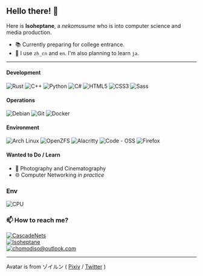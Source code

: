 ## Hello there! 👋
Here is **Isoheptane**, a *nekomusume* who is into computer science and media production.

- 📚 Currently preparing for college entrance.
- 💬 I use `zh_cn` and `en`. I'm also planning to learn `ja`.

- - -

#### Development
![Rust](https://img.shields.io/badge/Rust-000000?style=for-the-badge&logo=rust&logoColor=white)
![C++](https://img.shields.io/badge/C%2B%2B-00599C?style=for-the-badge&logo=c%2B%2B&logoColor=white)
![Python](https://img.shields.io/badge/Python-FFD43B?style=for-the-badge&logo=python&logoColor=blue)
![C#](https://img.shields.io/badge/C%23-239120?style=for-the-badge&logo=c-sharp&logoColor=white)
![HTML5](https://img.shields.io/badge/HTML5-E34F26?style=for-the-badge&logo=html5&logoColor=white)
![CSS3](https://img.shields.io/badge/CSS3-1572B6?style=for-the-badge&logo=css3&logoColor=white)
![Sass](https://img.shields.io/badge/Sass-CC6699?style=for-the-badge&logo=sass&logoColor=white)

#### Operations
![Debian](https://img.shields.io/badge/Debian-A81D33?style=for-the-badge&logo=debian&logoColor=white)
![Git](https://img.shields.io/badge/GIT-E44C30?style=for-the-badge&logo=git&logoColor=white)
![Docker](https://img.shields.io/badge/Docker-2CA5E0?style=for-the-badge&logo=docker&logoColor=white)

#### Environment
![Arch Linux](https://img.shields.io/badge/Arch_Linux-1793D1?style=for-the-badge&logo=arch-linux&logoColor=white)
![OpenZFS](https://img.shields.io/badge/OpenZFS-2A667F?style=for-the-badge&logo=openzfs&logoColor=white)
![Alacritty](https://img.shields.io/badge/alacritty-F46D01?style=for-the-badge&logo=alacritty&logoColor=white)
![Code - OSS](https://img.shields.io/badge/Code%20--%20OSS-0078D4?style=for-the-badge&logo=visual%20studio%20code&logoColor=white)
![Firefox](https://img.shields.io/badge/Firefox-FF7139?style=for-the-badge&logo=Firefox-Browser&logoColor=white)

#### Wanted to Do / Learn
- 🎥 Photography and Cinematography
- 🌐 Computer Networking *in practice*

### Env
![CPU](https://img.shields.io/badge/AMD%20Ryzen_7_3700X-ED1C24?style=for-the-badge&logo=amd&logoColor=white)

### 📫 How to reach me?
[![CascadeNets](https://img.shields.io/static/v1?label=Twitter&message=CascadeNets&color=1da1f2&style=flat-square&logo=twitter)](https://twitter.com/CascadeNets)  
[![Isoheptane](https://img.shields.io/static/v1?label=Telegram&message=Isoheptane&color=0088cc&style=flat-square&logo=telegram)](https://t.me/Isoheptane)  
[![chomodiso@outlook.com](https://img.shields.io/static/v1?label=e-mail&message=chomodiso@outlook.com&color=127cd6&style=flat-square&logo)](mailto://chomodiso@outlook.com)  

---

Avatar is from ゾイルン ( [Pixiv](https://www.pixiv.net/users/2882559) / [Twitter](https://twitter.com/Zoirun) )
